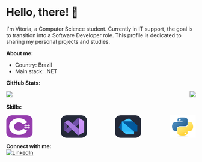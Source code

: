 # Hello, there! 👋

I'm Vitoria, a Computer Science student. Currently in IT support, the goal is to transition into a Software Developer role. This profile is dedicated to sharing my personal projects and studies.

**About me:**
- Country: Brazil
- Main stack: .NET

**GitHub Stats:**
<div style="display: flex; justify-content: space-between;">
  <a href="https://github.com/anuraghazra/github-readme-stats">
    <img height="200" src="https://github-readme-stats.vercel.app/api?username=venicode&show_icons=true&card_width=300&theme=radical" />
  </a>
  <a href="https://github.com/anuraghazra/convoychat">
    <img height="200" src="https://github-readme-stats.vercel.app/api/top-langs?username=venicode&layout=compact&langs_count=8&card_width=300&theme=radical" />
  </a>
</div>

**Skills:**
<div style="display: flex; justify-content: space-between;">
  <img height="60" width="70" src="https://github.com/tandpfun/skill-icons/blob/main/icons/CS.svg">
  <img height="60" width="70" src="https://github.com/tandpfun/skill-icons/blob/main/icons/VisualStudio-Dark.svg">
  <img height="60" width="70" src="https://github.com/tandpfun/skill-icons/blob/main/icons/Dart-Dark.svg">
  <img height="60" width="70" src="https://raw.githubusercontent.com/devicons/devicon/master/icons/python/python-original.svg">
</div>

**Connect with me:**<br>
[![LinkedIn](https://img.shields.io/badge/-LinkedIn-%230077B5?style=for-the-badge&logo=linkedin&logoColor=white)](https://www.linkedin.com/in/venint/)

